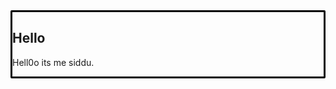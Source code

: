 <html>
  <body>
    <style>
    div{
    border:solid black;
    border-radius:2px;
    }
    </style>
    <div>
      <h2>Hello</h2>
      <p>
        Hell0o its me siddu.
      </p>
    </div>
  </body>
</html>
